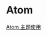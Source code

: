 # Atom
<a target="_blank" href="http://wiki.jikexueyuan.com/project/atom/plug-in.html">Atom 主题使用</a>
